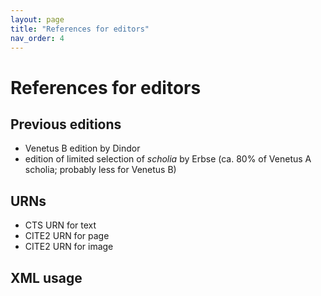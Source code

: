 ```yaml
---
layout: page
title: "References for editors"
nav_order: 4
---
```



# References for editors


## Previous editions

- Venetus B edition by Dindor
- edition of limited selection of *scholia* by Erbse (ca. 80% of Venetus A scholia; probably less for Venetus B)

## URNs

- CTS URN for text
- CITE2 URN for page
- CITE2 URN for image

## XML usage


